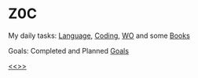 
Z0C
======

My daily tasks: 
[Language](https://github.com/ttltrk/ELSE/blob/master/LAN/ENG/LAN.MD), 
[Coding](https://github.com/ttltrk/PRG/blob/master/CODING.MD),
[WO](https://github.com/ttltrk/ELSE/blob/master/PWR/PWR.MD) and some
[Books](https://github.com/ttltrk/BKS/blob/master/README.MD)

Goals:
Completed and Planned [Goals](https://github.com/ttltrk/ELSE/blob/master/LL/LifeList.MD)

[<<>>](http://ttltrk.net/)
